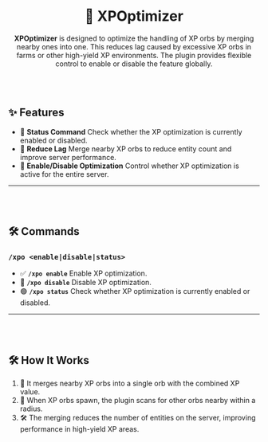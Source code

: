 
<div align="center">

# 🌟 XPOptimizer

**XPOptimizer** is designed to optimize the handling of XP orbs by merging nearby ones into one. This reduces lag caused by excessive XP orbs in farms or other high-yield XP environments. The plugin provides flexible control to enable or disable the feature globally.

</div>

<br><br>

## ✨ Features

- 📢 **Status Command** Check whether the XP optimization is currently enabled or disabled.
- 🚀 **Reduce Lag** Merge nearby XP orbs to reduce entity count and improve server performance.
- 🔄 **Enable/Disable Optimization** Control whether XP optimization is active for the entire server.

---

<br><br>

## 🛠️ Commands

### `/xpo <enable|disable|status>`
- ✅ **`/xpo enable`** Enable XP optimization.
- 🚫 **`/xpo disable`** Disable XP optimization.
- 🟢 **`/xpo status`** Check whether XP optimization is currently enabled or disabled.

---

<br><br>

## 🛠️ How It Works

1. 🔗 It merges nearby XP orbs into a single orb with the combined XP value.
2. 🎲 When XP orbs spawn, the plugin scans for other orbs nearby within a radius.
3. 🛠️ The merging reduces the number of entities on the server, improving performance in high-yield XP areas.
